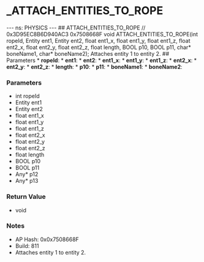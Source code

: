 # _ATTACH_ENTITIES_TO_ROPE

--- ns: PHYSICS --- ## ATTACH_ENTITIES_TO_ROPE  // 0x3D95EC8B6D940AC3 0x7508668F void ATTACH_ENTITIES_TO_ROPE(int ropeId, Entity ent1, Entity ent2, float ent1_x, float ent1_y, float ent1_z, float ent2_x, float ent2_y, float ent2_z, float length, BOOL p10, BOOL p11, char* boneName1, char* boneName2);  Attaches entity 1 to entity 2.  ## Parameters * **ropeId**: * **ent1**: * **ent2**: * **ent1_x**: * **ent1_y**: * **ent1_z**: * **ent2_x**: * **ent2_y**: * **ent2_z**: * **length**: * **p10**: * **p11**: * **boneName1**: * **boneName2**:

### Parameters
* int ropeId
* Entity ent1
* Entity ent2
* float ent1_x
* float ent1_y
* float ent1_z
* float ent2_x
* float ent2_y
* float ent2_z
* float length
* BOOL p10
* BOOL p11
* Any* p12
* Any* p13

### Return Value
* void

### Notes
* AP Hash: 0x0x7508668F
* Build: 811
* Attaches entity 1 to entity 2.

